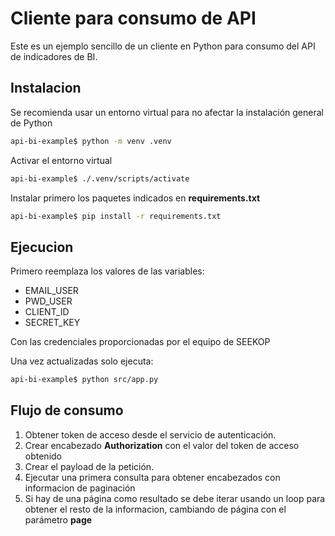 # Cliente para consumo de API

Este es un ejemplo sencillo de un cliente en Python para consumo del API de indicadores de BI.

## Instalacion

Se  recomienda usar un entorno virtual para no afectar la instalación general de Python

```bash
api-bi-example$ python -m venv .venv
```

Activar el entorno virtual

```bash
api-bi-example$ ./.venv/scripts/activate
```

Instalar primero los paquetes indicados en **requirements.txt**

```bash
api-bi-example$ pip install -r requirements.txt
```

## Ejecucion

Primero reemplaza los valores de las variables:

- EMAIL_USER
- PWD_USER
- CLIENT_ID
- SECRET_KEY

Con las credenciales proporcionadas por el equipo de SEEKOP

Una vez actualizadas solo ejecuta:

```bash
api-bi-example$ python src/app.py
```

## Flujo de consumo

1. Obtener token de acceso desde el servicio de autenticación.
2. Crear encabezado **Authorization** con el valor del token de acceso obtenido
3. Crear el payload de la petición.
4. Ejecutar una primera consulta para obtener encabezados con informacion de paginación
5. Si hay de una página como resultado se debe iterar usando un loop para obtener el resto de la informacion, cambiando de página con el parámetro **page**
